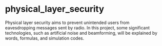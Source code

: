 # physical_layer_security
Physical layer security aims to prevent unintended users from eavesdropping messages sent by radio. In this project, some significant technologies, such as artificial noise and 
beamforming,  will be explained by words, formulas, and simulation codes.
